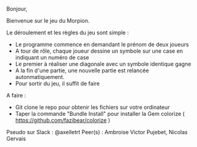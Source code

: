

Bonjour, 

Bienvenue sur le jeu du Morpion. 

Le déroulement et les règles du jeu sont simple : 
- Le programme commence en demandant le prénom de deux joueurs
- A tour de rôle, chaque joueur dessine un symbole sur une case en indiquant un numéro de case
- Le premier à réaliser une diagonale avec un symbole identique gagne 
- A la fin d'une partie, une nouvelle partie est relancée autonmatiquement. 
- Pour sortir du jeu, il suffit de faire 

A faire : 
- Git clone le repo pour obtenir les fichiers sur votre ordinateur 
- Taper la commande "Bundle Install"  pour installer la Gem colorize ( https://github.com/fazibear/colorize ) 



Pseudo sur Slack : @axelletrt
Peer(s) : Ambroise Victor Pujebet, Nicolas Gervais 
